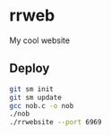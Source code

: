 # rrweb
My cool website

## Deploy
```sh
git sm init
git sm update
gcc nob.c -o nob
./nob
./rrwebsite --port 6969
```
